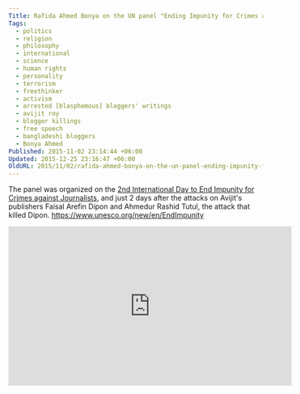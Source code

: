 ```yaml
---
Title: Rafida Ahmed Bonya on the UN panel "Ending Impunity for Crimes against Journalists
Tags:
  - politics
  - religion
  - philosophy
  - international
  - science
  - human rights
  - personality
  - terrorism
  - freethinker
  - activism
  - arrested [blasphemous] bloggers' writings
  - avijit roy
  - blogger killings
  - free speech
  - bangladeshi bloggers
  - Bonya Ahmed
Published: 2015-11-02 23:14:44 +06:00
Updated: 2015-12-25 23:16:47 +06:00
OldURL: 2015/11/02/rafida-ahmed-bonya-on-the-un-panel-ending-impunity-for-crimes-against-journalists-2/
---
```


The panel was organized on the <a href="https://www.un.org/en/events/journalists/">2nd International Day to End Impunity for Crimes against Journalists</a>, and just 2 days after the attacks on Avijit's publishers Faisal Arefin Dipon and Ahmedur Rashid Tutul, the attack that killed Dipon. https://www.unesco.org/new/en/EndImpunity

<iframe width="560" height="315" src="https://www.youtube.com/embed/io-AYJRgfxc" frameborder="0" allowfullscreen></iframe>

